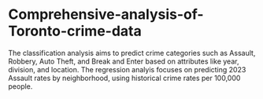 # Comprehensive-analysis-of-Toronto-crime-data
 The classification analysis aims to predict crime categories such as Assault, Robbery, Auto Theft, and Break and Enter based on attributes like year, division, and location. The regression analyis focuses on predicting 2023 Assault rates by neighborhood, using historical crime rates per 100,000 people. 
